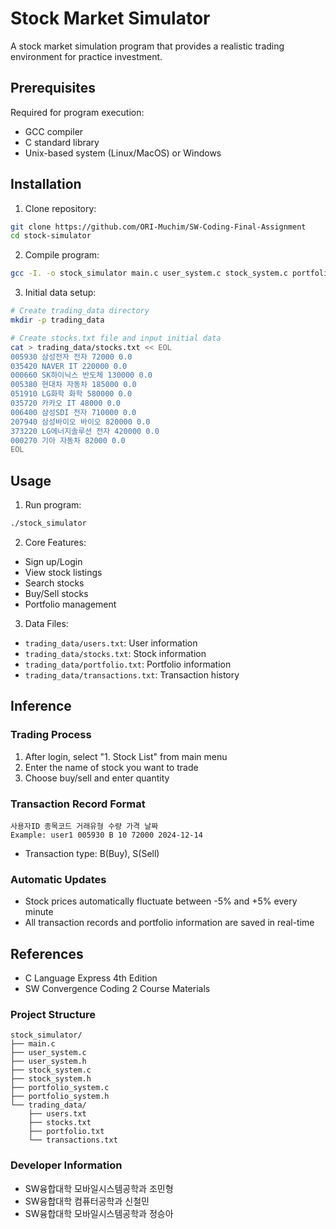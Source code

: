 # Stock Market Simulator

A stock market simulation program that provides a realistic trading environment for practice investment.

## Prerequisites

Required for program execution:

- GCC compiler
- C standard library
- Unix-based system (Linux/MacOS) or Windows

## Installation

1. Clone repository:
```bash
git clone https://github.com/ORI-Muchim/SW-Coding-Final-Assignment
cd stock-simulator
```

2. Compile program:
```bash
gcc -I. -o stock_simulator main.c user_system.c stock_system.c portfolio_system.c
```

3. Initial data setup:
```bash
# Create trading_data directory
mkdir -p trading_data

# Create stocks.txt file and input initial data
cat > trading_data/stocks.txt << EOL
005930 삼성전자 전자 72000 0.0
035420 NAVER IT 220000 0.0
000660 SK하이닉스 반도체 130000 0.0
005380 현대차 자동차 185000 0.0
051910 LG화학 화학 580000 0.0
035720 카카오 IT 48000 0.0
006400 삼성SDI 전자 710000 0.0
207940 삼성바이오 바이오 820000 0.0
373220 LG에너지솔루션 전자 420000 0.0
000270 기아 자동차 82000 0.0
EOL
```

## Usage

1. Run program:
```bash
./stock_simulator
```

2. Core Features:
- Sign up/Login
- View stock listings
- Search stocks
- Buy/Sell stocks
- Portfolio management

3. Data Files:
- `trading_data/users.txt`: User information
- `trading_data/stocks.txt`: Stock information
- `trading_data/portfolio.txt`: Portfolio information
- `trading_data/transactions.txt`: Transaction history

## Inference

### Trading Process
1. After login, select "1. Stock List" from main menu
2. Enter the name of stock you want to trade
3. Choose buy/sell and enter quantity

### Transaction Record Format
```
사용자ID 종목코드 거래유형 수량 가격 날짜
Example: user1 005930 B 10 72000 2024-12-14
```
- Transaction type: B(Buy), S(Sell)

### Automatic Updates
- Stock prices automatically fluctuate between -5% and +5% every minute
- All transaction records and portfolio information are saved in real-time

## References

- C Language Express 4th Edition
- SW Convergence Coding 2 Course Materials

### Project Structure
```
stock_simulator/
├── main.c
├── user_system.c
├── user_system.h
├── stock_system.c
├── stock_system.h
├── portfolio_system.c
├── portfolio_system.h
└── trading_data/
    ├── users.txt
    ├── stocks.txt
    ├── portfolio.txt
    └── transactions.txt
```

### Developer Information
- SW융합대학 모바일시스템공학과 조민형
- SW융합대학 컴퓨터공학과 신철민
- SW융합대학 모바일시스템공학과 정승아
